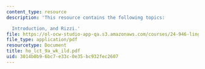 ```yaml
---
content_type: resource
description: 'This resource contains the following topics:

  Introduction, and Rizzi.'
file: https://ol-ocw-studio-app-qa.s3.amazonaws.com/courses/24-946-linguistic-theory-and-the-japanese-language-fall-2004/3014b0b96bc7e33c0e35bc932fec2607_ho_lct_9a_wk_ild.pdf
file_type: application/pdf
resourcetype: Document
title: ho_lct_9a_wk_ild.pdf
uid: 3014b0b9-6bc7-e33c-0e35-bc932fec2607
---
```

